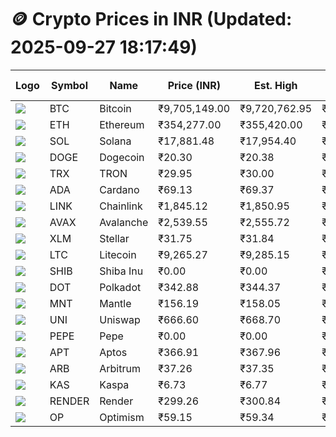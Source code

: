 # 🪙 Crypto Prices in INR (Updated: 2025-09-27 18:17:49)

| Logo | Symbol | Name       | Price (INR) | Est. High | Est. Low | Gross Profit | Fees | Net Profit | ROI % |
|------|--------|------------|-------------|-----------|----------|---------------|------|-------------|--------|
| ![](https://coin-images.coingecko.com/coins/images/1/large/bitcoin.png?1696501400) | BTC    | Bitcoin    | ₹9,705,149.00 | ₹9,720,762.95 | ₹9,689,535.05 | ₹322.28 | ₹200.00 | ₹122.28 | 0.12% |
| ![](https://coin-images.coingecko.com/coins/images/279/large/ethereum.png?1696501628) | ETH    | Ethereum   | ₹354,277.00 | ₹355,420.00 | ₹353,134.00 | ₹647.35 | ₹200.00 | ₹447.35 | 0.45% |
| ![](https://coin-images.coingecko.com/coins/images/4128/large/solana.png?1718769756) | SOL    | Solana     | ₹17,881.48 | ₹17,954.40 | ₹17,808.56 | ₹818.96 | ₹200.00 | ₹618.96 | 0.62% |
| ![](https://coin-images.coingecko.com/coins/images/5/large/dogecoin.png?1696501409) | DOGE   | Dogecoin   | ₹20.30 | ₹20.38 | ₹20.23 | ₹741.66 | ₹200.00 | ₹541.66 | 0.54% |
| ![](https://coin-images.coingecko.com/coins/images/1094/large/tron-logo.png?1696502193) | TRX    | TRON       | ₹29.95 | ₹30.00 | ₹29.90 | ₹321.05 | ₹200.00 | ₹121.05 | 0.12% |
| ![](https://coin-images.coingecko.com/coins/images/975/large/cardano.png?1696502090) | ADA    | Cardano    | ₹69.13 | ₹69.37 | ₹68.89 | ₹696.76 | ₹200.00 | ₹496.76 | 0.50% |
| ![](https://coin-images.coingecko.com/coins/images/877/large/chainlink-new-logo.png?1696502009) | LINK   | Chainlink  | ₹1,845.12 | ₹1,850.95 | ₹1,839.29 | ₹633.67 | ₹200.00 | ₹433.67 | 0.43% |
| ![](https://coin-images.coingecko.com/coins/images/12559/large/Avalanche_Circle_RedWhite_Trans.png?1696512369) | AVAX   | Avalanche  | ₹2,539.55 | ₹2,555.72 | ₹2,523.38 | ₹1,281.73 | ₹200.00 | ₹1,081.73 | 1.08% |
| ![](https://coin-images.coingecko.com/coins/images/100/large/fmpFRHHQ_400x400.jpg?1735231350) | XLM    | Stellar    | ₹31.75 | ₹31.84 | ₹31.66 | ₹568.54 | ₹200.00 | ₹368.54 | 0.37% |
| ![](https://coin-images.coingecko.com/coins/images/2/large/litecoin.png?1696501400) | LTC    | Litecoin   | ₹9,265.27 | ₹9,285.15 | ₹9,245.39 | ₹429.98 | ₹200.00 | ₹229.98 | 0.23% |
| ![](https://coin-images.coingecko.com/coins/images/11939/large/shiba.png?1696511800) | SHIB   | Shiba Inu  | ₹0.00 | ₹0.00 | ₹0.00 | ₹595.10 | ₹200.00 | ₹395.10 | 0.40% |
| ![](https://coin-images.coingecko.com/coins/images/12171/large/polkadot.png?1696512008) | DOT    | Polkadot   | ₹342.88 | ₹344.37 | ₹341.39 | ₹875.26 | ₹200.00 | ₹675.26 | 0.68% |
| ![](https://coin-images.coingecko.com/coins/images/30980/large/Mantle-Logo-mark.png?1739213200) | MNT    | Mantle     | ₹156.19 | ₹158.05 | ₹154.33 | ₹2,410.42 | ₹200.00 | ₹2,210.42 | 2.21% |
| ![](https://coin-images.coingecko.com/coins/images/12504/large/uniswap-logo.png?1720676669) | UNI    | Uniswap    | ₹666.60 | ₹668.70 | ₹664.50 | ₹630.70 | ₹200.00 | ₹430.70 | 0.43% |
| ![](https://coin-images.coingecko.com/coins/images/29850/large/pepe-token.jpeg?1696528776) | PEPE   | Pepe       | ₹0.00 | ₹0.00 | ₹0.00 | ₹772.74 | ₹200.00 | ₹572.74 | 0.57% |
| ![](https://coin-images.coingecko.com/coins/images/26455/large/aptos_round.png?1696525528) | APT    | Aptos      | ₹366.91 | ₹367.96 | ₹365.86 | ₹575.63 | ₹200.00 | ₹375.63 | 0.38% |
| ![](https://coin-images.coingecko.com/coins/images/16547/large/arb.jpg?1721358242) | ARB    | Arbitrum   | ₹37.26 | ₹37.35 | ₹37.17 | ₹476.17 | ₹200.00 | ₹276.17 | 0.28% |
| ![](https://coin-images.coingecko.com/coins/images/25751/large/kaspa-icon-exchanges.png?1696524837) | KAS    | Kaspa      | ₹6.73 | ₹6.77 | ₹6.69 | ₹1,301.13 | ₹200.00 | ₹1,101.13 | 1.10% |
| ![](https://coin-images.coingecko.com/coins/images/11636/large/rndr.png?1696511529) | RENDER | Render     | ₹299.26 | ₹300.84 | ₹297.68 | ₹1,060.19 | ₹200.00 | ₹860.19 | 0.86% |
| ![](https://coin-images.coingecko.com/coins/images/25244/large/Optimism.png?1696524385) | OP     | Optimism   | ₹59.15 | ₹59.34 | ₹58.96 | ₹646.21 | ₹200.00 | ₹446.21 | 0.45% |
